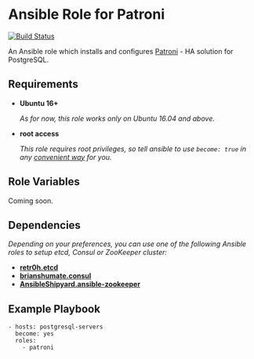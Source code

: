 # Ansible Role for Patroni

[![Build Status](https://travis-ci.org/kostiantyn-nemchenko/ansible-role-patroni.svg?branch=master)](https://travis-ci.org/kostiantyn-nemchenko/ansible-role-patroni)

An Ansible role which installs and configures [Patroni](https://github.com/zalando/patroni/) - HA solution for PostgreSQL.

## Requirements

- **Ubuntu 16+**

  _As for now, this role works only on Ubuntu 16.04 and above._

- **root access**

  _This role requires root privileges, so tell ansible to use `become: true` in any [convenient way](http://docs.ansible.com/ansible/latest/become.html) for you._

## Role Variables

Coming soon.

## Dependencies

  _Depending on your preferences, you can use one of the following Ansible roles to setup etcd, Consul or ZooKeeper cluster:_
* [**retr0h.etcd**](https://github.com/retr0h/ansible-etcd)
* [**brianshumate.consul**](https://github.com/brianshumate/ansible-consul)
* [**AnsibleShipyard.ansible-zookeeper**](https://github.com/AnsibleShipyard/ansible-zookeeper)

## Example Playbook

    - hosts: postgresql-servers
      become: yes
      roles:
        - patroni
